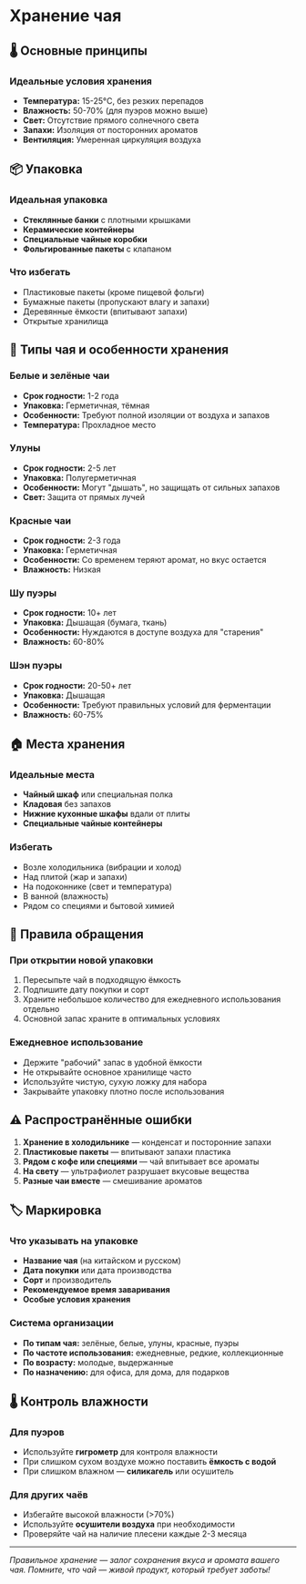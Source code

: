 # Хранение чая

## 🌡️ Основные принципы

### Идеальные условия хранения
- **Температура:** 15-25°C, без резких перепадов
- **Влажность:** 50-70% (для пуэров можно выше)
- **Свет:** Отсутствие прямого солнечного света
- **Запахи:** Изоляция от посторонних ароматов
- **Вентиляция:** Умеренная циркуляция воздуха

## 📦 Упаковка

### Идеальная упаковка
- **Стеклянные банки** с плотными крышками
- **Керамические контейнеры**
- **Специальные чайные коробки**
- **Фольгированные пакеты** с клапаном

### Что избегать
- Пластиковые пакеты (кроме пищевой фольги)
- Бумажные пакеты (пропускают влагу и запахи)
- Деревянные ёмкости (впитывают запахи)
- Открытые хранилища

## 🍃 Типы чая и особенности хранения

### Белые и зелёные чаи
- **Срок годности:** 1-2 года
- **Упаковка:** Герметичная, тёмная
- **Особенности:** Требуют полной изоляции от воздуха и запахов
- **Температура:** Прохладное место

### Улуны
- **Срок годности:** 2-5 лет
- **Упаковка:** Полугерметичная
- **Особенности:** Могут "дышать", но защищать от сильных запахов
- **Свет:** Защита от прямых лучей

### Красные чаи
- **Срок годности:** 2-3 года
- **Упаковка:** Герметичная
- **Особенности:** Со временем теряют аромат, но вкус остается
- **Влажность:** Низкая

### Шу пуэры
- **Срок годности:** 10+ лет
- **Упаковка:** Дышащая (бумага, ткань)
- **Особенности:** Нуждаются в доступе воздуха для "старения"
- **Влажность:** 60-80%

### Шэн пуэры
- **Срок годности:** 20-50+ лет
- **Упаковка:** Дышащая
- **Особенности:** Требуют правильных условий для ферментации
- **Влажность:** 60-75%

## 🏠 Места хранения

### Идеальные места
- **Чайный шкаф** или специальная полка
- **Кладовая** без запахов
- **Нижние кухонные шкафы** вдали от плиты
- **Специальные чайные контейнеры**

### Избегать
- Возле холодильника (вибрации и холод)
- Над плитой (жар и запахи)
- На подоконнике (свет и температура)
- В ванной (влажность)
- Рядом со специями и бытовой химией

## 🔄 Правила обращения

### При открытии новой упаковки
1. Пересыпьте чай в подходящую ёмкость
2. Подпишите дату покупки и сорт
3. Храните небольшое количество для ежедневного использования отдельно
4. Основной запас храните в оптимальных условиях

### Ежедневное использование
- Держите "рабочий" запас в удобной ёмкости
- Не открывайте основное хранилище часто
- Используйте чистую, сухую ложку для набора
- Закрывайте упаковку плотно после использования

## ⚠️ Распространённые ошибки

1. **Хранение в холодильнике** — конденсат и посторонние запахи
2. **Пластиковые пакеты** — впитывают запахи пластика
3. **Рядом с кофе или специями** — чай впитывает все ароматы
4. **На свету** — ультрафиолет разрушает вкусовые вещества
5. **Разные чаи вместе** — смешивание ароматов

## 🏷️ Маркировка

### Что указывать на упаковке
- **Название чая** (на китайском и русском)
- **Дата покупки** или дата производства
- **Сорт** и производитель
- **Рекомендуемое время заваривания**
- **Особые условия хранения**

### Система организации
- **По типам чая:** зелёные, белые, улуны, красные, пуэры
- **По частоте использования:** ежедневные, редкие, коллекционные
- **По возрасту:** молодые, выдержанные
- **По назначению:** для офиса, для дома, для подарков

## 🌡️ Контроль влажности

### Для пуэров
- Используйте **гигрометр** для контроля влажности
- При слишком сухом воздухе можно поставить **ёмкость с водой**
- При слишком влажном — **силикагель** или осушитель

### Для других чаёв
- Избегайте высокой влажности (>70%)
- Используйте **осушители воздуха** при необходимости
- Проверяйте чай на наличие плесени каждые 2-3 месяца

---

*Правильное хранение — залог сохранения вкуса и аромата вашего чая. Помните, что чай — живой продукт, который требует заботы!*
